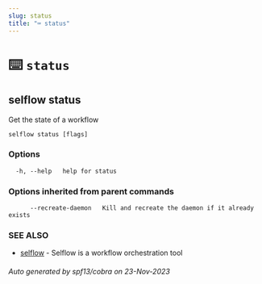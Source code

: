 ```yaml
---
slug: status
title: "⌨ status"
---
```


# ⌨️ `status`

## selflow status

Get the state of a workflow

```
selflow status [flags]
```

### Options

```
  -h, --help   help for status
```

### Options inherited from parent commands

```
      --recreate-daemon   Kill and recreate the daemon if it already exists
```

### SEE ALSO

* [selflow](selflow.md)	 - Selflow is a workflow orchestration tool

###### Auto generated by spf13/cobra on 23-Nov-2023
